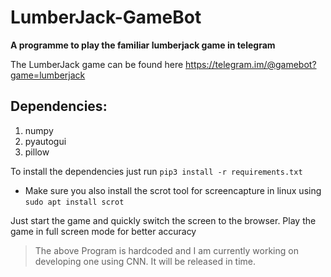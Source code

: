 # LumberJack-GameBot
**A programme to play the familiar lumberjack game in telegram**

The LumberJack game can be found here https://telegram.im/@gamebot?game=lumberjack

## Dependencies:

1. numpy
2. pyautogui
3. pillow

To install the dependencies just run `pip3 install -r requirements.txt`

* Make sure you also install the scrot tool for screencapture in linux using 
`sudo apt install scrot`

Just start the game and quickly switch the screen to the browser. Play the game in full screen mode for better accuracy

> The above Program is hardcoded and I am currently working on developing one using CNN. It will be released in time.
